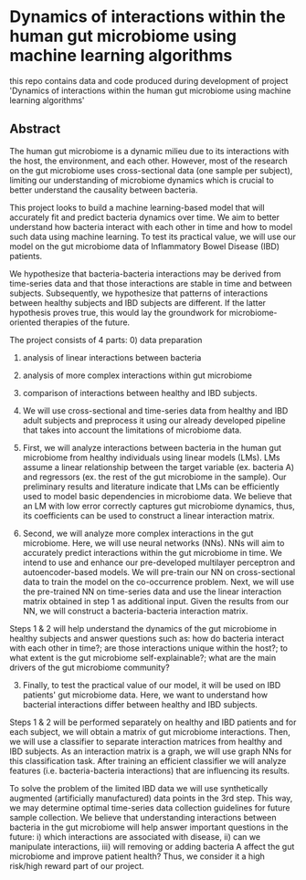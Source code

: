 # Dynamics of interactions within the human gut microbiome using machine learning algorithms
this repo contains data and code produced during development of project 'Dynamics of interactions within the human gut microbiome using machine learning algorithms'

## Abstract

  The human gut microbiome is a dynamic milieu due to its interactions with the host, the environment, and each other. However, most of the research on the gut microbiome uses cross-sectional data (one sample per subject), limiting our understanding of microbiome dynamics which is crucial to better understand the causality between bacteria. 


  This project looks to build a machine learning-based model that will accurately fit and predict bacteria dynamics over time. We aim to better understand how bacteria interact with each other in time and how to model such data using machine learning. To test its practical value, we will use our model on the gut microbiome data of Inflammatory Bowel Disease (IBD) patients. 


  We hypothesize that bacteria-bacteria interactions may be derived from time-series data and that those interactions are stable in time and between subjects. Subsequently, we hypothesize that patterns of interactions between healthy subjects and IBD subjects are different. If the latter hypothesis proves true, this would lay the groundwork for microbiome-oriented therapies of the future.


  The project consists of 4 parts: 
  0) data preparation 
  1) analysis of linear interactions between bacteria
  2) analysis of more complex interactions within gut microbiome
  3) comparison of interactions between healthy and IBD subjects.
  

0) We will use cross-sectional and time-series data from healthy and IBD adult subjects and preprocess it using our already developed pipeline that takes into account the limitations of microbiome data.


1) First, we will analyze interactions between bacteria in the human gut microbiome from healthy individuals using linear models (LMs). LMs assume a linear relationship between the target variable (ex. bacteria A) and regressors (ex. the rest of the gut microbiome in the sample). Our preliminary results and literature indicate that LMs can be efficiently used to model basic dependencies in microbiome data. 
We believe that an LM with low error correctly captures gut microbiome dynamics, thus, its coefficients can be used to construct a linear interaction matrix. 


2) Second, we will analyze more complex interactions in the gut microbiome. Here, we will use neural networks (NNs). NNs will aim to accurately predict interactions within the gut microbiome in time. We intend to use and enhance our pre-developed multilayer perceptron and autoencoder-based models.
We will pre-train our NN on cross-sectional data to train the model on the co-occurrence problem. Next, we will use the pre-trained NN on time-series data and use the linear interaction matrix obtained in step 1 as additional input. Given the results from our NN, we will construct a bacteria-bacteria interaction matrix. 


Steps 1 & 2 will help understand the dynamics of the gut microbiome in healthy subjects and answer questions such as: how do bacteria interact with each other in time?; are those interactions unique within the host?; to what extent is the gut microbiome self-explainable?; what are the main drivers of the gut microbiome community?


3) Finally, to test the practical value of our model, it will be used on IBD patients' gut microbiome data. Here, we want to understand how bacterial interactions differ between healthy and IBD subjects.


Steps 1 & 2 will be performed separately on healthy and IBD patients and for each subject, we will obtain a matrix of gut microbiome interactions. Then, we will use a classifier to separate interaction matrices from healthy and IBD subjects. As an interaction matrix is a graph, we will use graph NNs for this classification task. After training an efficient classifier we will analyze features (i.e. bacteria-bacteria interactions) that are influencing its results. 


To solve the problem of the limited IBD data we will use synthetically augmented (artificially manufactured) data points in the 3rd step. This way, we may determine optimal time-series data collection guidelines for future sample collection. We believe that understanding interactions between bacteria in the gut microbiome will help answer important questions in the future: i) which interactions are associated with disease, ii) can we manipulate interactions, iii) will removing or adding bacteria A affect the gut microbiome and improve patient health? Thus, we consider it a high risk/high reward part of our project.  

